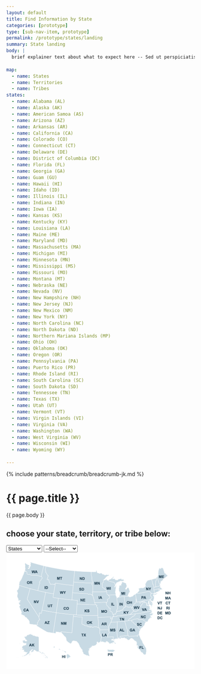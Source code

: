```yaml
---
layout: default
title: Find Information by State
categories: [prototype]
type: [sub-nav-item, prototype]
permalink: /prototype/states/landing
summary: State landing
body: |
  brief explainer text about what to expect here -- Sed ut perspiciatis unde omnis iste natus error sit voluptatem accusantium doloremque laudantium, totam rem aperiam, eaque ipsa quae ab illo inventore veritatis et quasi architecto beatae vitae dicta sunt explicabo. 

map:
  - name: States
  - name: Territories
  - name: Tribes
states:
  - name: Alabama (AL)
  - name: Alaska (AK)
  - name: American Samoa (AS)
  - name: Arizona (AZ)
  - name: Arkansas (AR)
  - name: California (CA)
  - name: Colorado (CO)
  - name: Connecticut (CT)
  - name: Delaware (DE)
  - name: District of Columbia (DC)
  - name: Florida (FL)
  - name: Georgia (GA)
  - name: Guam (GU)
  - name: Hawaii (HI)
  - name: Idaho (ID)
  - name: Illinois (IL)
  - name: Indiana (IN)
  - name: Iowa (IA)
  - name: Kansas (KS)
  - name: Kentucky (KY)
  - name: Louisiana (LA)
  - name: Maine (ME)
  - name: Maryland (MD)
  - name: Massachusetts (MA)
  - name: Michigan (MI)
  - name: Minnesota (MN)
  - name: Mississippi (MS)
  - name: Missouri (MO)
  - name: Montana (MT)
  - name: Nebraska (NE)
  - name: Nevada (NV)
  - name: New Hampshire (NH)
  - name: New Jersey (NJ)
  - name: New Mexico (NM)
  - name: New York (NY)
  - name: North Carolina (NC)
  - name: North Dakota (ND)
  - name: Northern Mariana Islands (MP)
  - name: Ohio (OH)
  - name: Oklahoma (OK)
  - name: Oregon (OR)
  - name: Pennsylvania (PA)
  - name: Puerto Rico (PR)
  - name: Rhode Island (RI)
  - name: South Carolina (SC)
  - name: South Dakota (SD)
  - name: Tennessee (TN)
  - name: Texas (TX)
  - name: Utah (UT)
  - name: Vermont (VT)
  - name: Virgin Islands (VI)
  - name: Virginia (VA)
  - name: Washington (WA)
  - name: West Virginia (WV)
  - name: Wisconsin (WI)
  - name: Wyoming (WY)

---
```

{% include patterns/breadcrumb/breadcrumb-jk.md %}
<div class="grid-container" markdown=1>

# {{ page.title }}

{{ page.body }}

<div class="map">
  <h2>choose your state, territory, or tribe below:</h2>

  <div class="grid-row grid-gap">
    <div class="tablet:grid-col-4" style="align-items: center;" > 
      <span style="margin-bottom: 1.25rem">
      <select class="usa-select" name="map-choices" id="map-choices">
        <option value="volvo">States</option>
        {% for m in page.map %}
        <option value="saab">{{ m.name }}</option>
        {% endfor %}
    </select>
    </span>
    <span>
      <select class="usa-select" name="map-choices" id="map-choices">
        <option value="volvo">--Select--</option>
        {% for s in page.states %}
        <option value="saab">{{ s.name }}</option>
        {% endfor %}
      </select>
      </span>
    </div>
    <div class="tablet:grid-col-8"><img src="/assets/icons/prototype/map.png" /></div>

  </div>
</div>

</div>